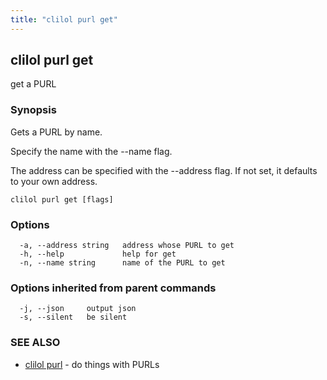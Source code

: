 ```yaml
---
title: "clilol purl get"
---
```

## clilol purl get

get a PURL

### Synopsis

Gets a PURL by name.

Specify the name with the --name flag.

The address can be specified with the --address flag. If not set,
it defaults to your own address.

```
clilol purl get [flags]
```

### Options

```
  -a, --address string   address whose PURL to get
  -h, --help             help for get
  -n, --name string      name of the PURL to get
```

### Options inherited from parent commands

```
  -j, --json     output json
  -s, --silent   be silent
```

### SEE ALSO

* [clilol purl](clilol_purl.md)	 - do things with PURLs

